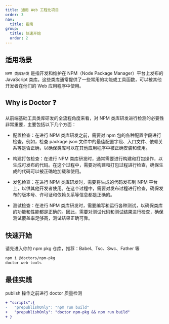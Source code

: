 ```yaml
---
title: 通用 Web 工程化项目
order: 3
nav:
  title: 指南
group:
  title: 快速开始
  order: 2
---
```


## 适用场景

`NPM 类库研发` 是指开发和维护在 NPM（Node Package Manager）平台上发布的 JavaScript 类库。这些类库通常提供了一些常用的功能或工具函数，可以被其他开发者在他们的 Web 应用程序中使用。

## Why is Doctor ❓

从前端基础工具类库研发的全流程角度来看，对 NPM 类库研发进行检测的必要性非常重要，主要包括以下几个方面：

- 配置检查：在进行 NPM 类库研发之前，需要对 npm 包的各种配置字段进行检查。例如，检查 package.json 文件中的最佳配置字段、入口文件、依赖关系等是否正确，以确保类库可以在其他应用程序中被正确安装和使用。

- 构建打包检查：在进行 NPM 类库研发时，通常需要进行构建和打包操作，以生成可发布的代码。在这个过程中，需要对构建和打包过程进行检查，确保生成的代码可以被正确地加载和使用。

- 发包检查：在进行 NPM 类库研发时，需要将生成的代码发布到 NPM 平台上，以供其他开发者使用。在这个过程中，需要对发布过程进行检查，确保发布的版本号、许可证和依赖关系等信息都是正确的。

- 测试检查：在进行 NPM 类库研发时，需要编写和运行各种测试，以确保类库的功能和性能都是正确的。因此，需要对测试代码和测试结果进行检查，确保测试覆盖率足够高，测试结果正确可靠。

## 快速开始

请先进入你的 npm pkg 仓库，推荐：Babel、Tsc、Swc、Father 等

```sh
npm i @doctors/npm-pkg
doctor web-tools
```

## 最佳实践

publish 操作之前进行 doctor 质量检测

```diff
+ "scripts":{
-   "prepublishOnly": "npm run build"
+   "prepublishOnly": "doctor npm-pkg && npm run build"
+ }
```
